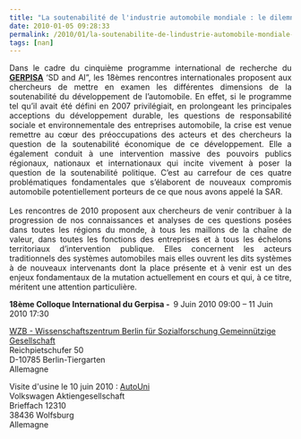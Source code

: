 ```yaml
---
title: "La soutenabilité de l'industrie automobile mondiale : le dilemne entre développement durable et survie"
date: 2010-01-05 09:28:33
permalink: /2010/01/la-soutenabilite-de-lindustrie-automobile-mondiale-le-dilemne-entre-developpement-durable-et-survie.html
tags: [nan]
---
```


<p style="text-align: justify">Dans le cadre du cinquième programme international de recherche du <strong><span style="text-decoration: underline"><a href="http://leblog.gerpisa.org/node/396" target="_blank">GERPISA</a></span></strong> ‘SD and AI”, les 18èmes rencontres internationales proposent aux chercheurs de mettre en examen les différentes dimensions de la soutenabilité du développement de l’automobile. En effet, si le programme tel qu’il avait été défini en 2007 privilégiait, en prolongeant les principales acceptions du développement durable, les questions de responsabilité sociale et environnementale des entreprises automobile, la crise est venue remettre au cœur des préoccupations des acteurs et des chercheurs la question de la soutenabilité économique de ce développement. Elle a également conduit à une intervention massive des pouvoirs publics régionaux, nationaux et internationaux qui incite vivement à poser la question de la soutenabilité politique. C’est au carrefour de ces quatre problématiques fondamentales que s’élaborent de nouveaux compromis automobile potentiellement porteurs de ce que nous avons appelé la SAR.<br /> <br />Les rencontres de 2010 proposent aux chercheurs de venir contribuer à la progression de nos connaissances et analyses de ces questions posées dans toutes les régions du monde, à tous les maillons de la chaîne de valeur, dans toutes les fonctions des entreprises et à tous les échelons territoriaux d’intervention publique. Elles concernent les acteurs traditionnels des systèmes automobiles mais elles ouvrent les dits systèmes à de nouveaux intervenants dont la place présente et à venir est un des enjeux fondamentaux de la mutation actuellement en cours et qui, à ce titre, méritent une attention particulière.</p> <div class="field field-type-text field-field-colloque"> <div class="field-items"> <div class="field-item odd"> <p><strong>18ème Colloque International du Gerpisa -  </strong><span class="date-display-start">9 Juin 2010 09:00</span><span class="date-display-separator"> – </span><span class="date-display-end">11 Juin 2010 17:30</span> </p></div></div></div> <div class="field field-type-text field-field-lieu"> <div class="field-items"> <div class="field-item odd"> <p><a href="http://www.wzb.eu/wzb/kontakt.en.htm">WZB - Wissenschaftszentrum Berlin für Sozialforschung Gemeinnützige Gesellschaft</a><br />Reichpietschufer 50<br />D-10785 Berlin-Tiergarten<br />Allemagne</p> <p>Visite d'usine le 10 juin 2010 : <a href="http://www.autouni.de/autouni_publish/www/en/contact.html">AutoUni</a><br />Volkswagen Aktiengesellschaft<br />Brieffach 12310<br />38436 Wolfsburg<br />Allemagne</p></div></div></div>
